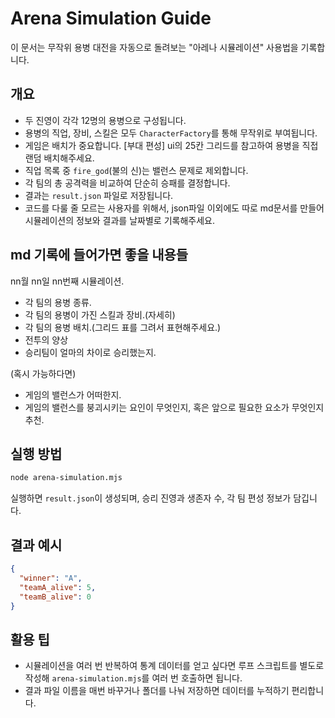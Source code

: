 # Arena Simulation Guide

이 문서는 무작위 용병 대전을 자동으로 돌려보는 "아레나 시뮬레이션" 사용법을 기록합니다.

## 개요
- 두 진영이 각각 12명의 용병으로 구성됩니다.
- 용병의 직업, 장비, 스킬은 모두 `CharacterFactory`를 통해 무작위로 부여됩니다.
- 게임은 배치가 중요합니다. [부대 편성] ui의 25칸 그리드를 참고하여 용병을 직접 랜덤 배치해주세요.
- 직업 목록 중 `fire_god`(불의 신)는 밸런스 문제로 제외합니다.
- 각 팀의 총 공격력을 비교하여 단순히 승패를 결정합니다.
- 결과는 `result.json` 파일로 저장됩니다.
- 코드를 다룰 줄 모르는 사용자를 위해서, json파일 이외에도 따로 md문서를 만들어 시뮬레이션의 정보와 결과를 날짜별로 기록해주세요.

## md 기록에 들어가면 좋을 내용들

nn월 nn일 nn번째 시뮬레이션.

- 각 팀의 용병 종류.
- 각 팀의 용병이 가진 스킬과 장비.(자세히)
- 각 팀의 용병 배치.(그리드 표를 그려서 표현해주세요.)
- 전투의 양상
- 승리팀이 얼마의 차이로 승리했는지.

(혹시 가능하다면)

- 게임의 밸런스가 어떠한지.
- 게임의 밸런스를 붕괴시키는 요인이 무엇인지, 혹은 앞으로 필요한 요소가 무엇인지 추천.

## 실행 방법
```bash
node arena-simulation.mjs
```
실행하면 `result.json`이 생성되며, 승리 진영과 생존자 수, 각 팀 편성 정보가 담깁니다.

## 결과 예시
```json
{
  "winner": "A",
  "teamA_alive": 5,
  "teamB_alive": 0
}
```

## 활용 팁
- 시뮬레이션을 여러 번 반복하여 통계 데이터를 얻고 싶다면 루프 스크립트를 별도로 작성해 `arena-simulation.mjs`를 여러 번 호출하면 됩니다.
- 결과 파일 이름을 매번 바꾸거나 폴더를 나눠 저장하면 데이터를 누적하기 편리합니다.
